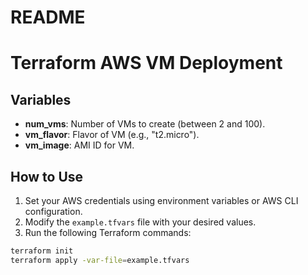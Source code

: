 # README
# Terraform AWS VM Deployment

## Variables

- **num_vms**: Number of VMs to create (between 2 and 100).
- **vm_flavor**: Flavor of VM (e.g., "t2.micro").
- **vm_image**: AMI ID for VM.

## How to Use

1. Set your AWS credentials using environment variables or AWS CLI configuration.
2. Modify the `example.tfvars` file with your desired values.
3. Run the following Terraform commands:

```bash
terraform init
terraform apply -var-file=example.tfvars